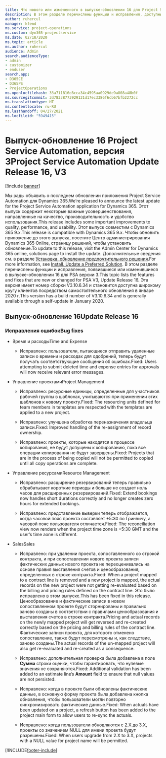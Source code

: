 ```yaml
---
title: Что нового или измененного в выпуске-обновлении 16 для Project Service Automation версии 3
description: В этом разделе перечислены функции и исправления, доступные в выпуске-обновлении 16 для Project Service Automation версии 3.
author: ruhercul
manager: kfend
ms.service: project-operations
ms.custom: dyn365-projectservice
ms.date: 02/18/2020
ms.topic: article
ms.author: ruhercul
audience: Admin
search.audienceType:
- admin
- customizer
- enduser
search.app:
- D365CE
- D365PS
- ProjectOperations
ms.openlocfilehash: 33a711816e8cca34c4595aa0929de9a808a48b0f
ms.sourcegitcommit: 3d78338773929121d17ec3386f6cb67bfb2272cc
ms.translationtype: HT
ms.contentlocale: ru-RU
ms.lasthandoff: 04/27/2021
ms.locfileid: "5949415"
---
```

# <a name="project-service-automation-update-release-16-v3"></a><span data-ttu-id="901b9-103">Выпуск-обновление 16 Project Service Automation, версия 3</span><span class="sxs-lookup"><span data-stu-id="901b9-103">Project Service Automation Update Release 16, V3</span></span>

[!include [banner](../includes/psa-now-project-operations.md)]

<span data-ttu-id="901b9-104">Мы рады объявить о последнем обновлении приложения Project Service Automation для Dynamics 365.</span><span class="sxs-lookup"><span data-stu-id="901b9-104">We’re pleased to announce the latest update for the Project Service Automation application for Dynamics 365.</span></span> <span data-ttu-id="901b9-105">Этот выпуск содержит некоторые важные усовершенствования, направленные на качество, производительность и удобство использования.</span><span class="sxs-lookup"><span data-stu-id="901b9-105">This release includes some important improvements to quality, performance, and usability.</span></span>  <span data-ttu-id="901b9-106">Этот выпуск совместим с Dynamics 365 9.x.</span><span class="sxs-lookup"><span data-stu-id="901b9-106">This release is compatible with Dynamics 365 9.x.</span></span> <span data-ttu-id="901b9-107">Чтобы обновить приложение до этого выпуска, посетите Центр администрирования Dynamics 365 Online, страницу решений, чтобы установить обновление.</span><span class="sxs-lookup"><span data-stu-id="901b9-107">To update to this release, visit the Admin Center for Dynamics 365 online, solutions page to install the update.</span></span> <span data-ttu-id="901b9-108">Дополнительные сведения см. в разделе [Установка, обновление предпочтительного решения](/dynamics365/project-service/upgrade-psa-home-page).</span><span class="sxs-lookup"><span data-stu-id="901b9-108">For more information, see [Install, Update a Preferred Solution](/dynamics365/project-service/upgrade-psa-home-page).</span></span>
<span data-ttu-id="901b9-109">В этом разделе перечислены функции и исправления, появившиеся или изменившиеся в выпуске-обновлении 16 для PSA версии 3.</span><span class="sxs-lookup"><span data-stu-id="901b9-109">This topic lists the features and fixes that are new or changed for PSA V3, Update Release 16.</span></span> <span data-ttu-id="901b9-110">Эта версия имеет номер сборки V3.10.6.34 и становится доступна широкому кругу клиентов посредством самостоятельного обновления в январе 2020 г.</span><span class="sxs-lookup"><span data-stu-id="901b9-110">This version has a build number of V3.10.6.34 and is generally available through a self-update in January 2020.</span></span>


## <a name="update-release-16"></a><span data-ttu-id="901b9-111">Выпуск-обновление 16</span><span class="sxs-lookup"><span data-stu-id="901b9-111">Update Release 16</span></span>

### <a name="bug-fixes"></a><span data-ttu-id="901b9-112">Исправления ошибок</span><span class="sxs-lookup"><span data-stu-id="901b9-112">Bug fixes</span></span>

-   <span data-ttu-id="901b9-113">Время и расходы</span><span class="sxs-lookup"><span data-stu-id="901b9-113">Time and Expense</span></span>

    -   <span data-ttu-id="901b9-114">Исправлено: пользователи, пытающиеся отправить удаленные записи о времени и расходах для одобрений, теперь будут получать соответствующие сообщения об ошибках.</span><span class="sxs-lookup"><span data-stu-id="901b9-114">Fixed: Users attempting to submit deleted time and expense entries for approvals will now receive relevant error messages.</span></span>

-   <span data-ttu-id="901b9-115">Управление проектами</span><span class="sxs-lookup"><span data-stu-id="901b9-115">Project Management</span></span>

    -   <span data-ttu-id="901b9-116">Исправлено: ресурсные единицы, определенные для участников рабочей группы в шаблонах, учитываются при применении этих шаблонов к новому проекту.</span><span class="sxs-lookup"><span data-stu-id="901b9-116">Fixed: The resourcing units defined for team members in templates are respected with the templates are applied to a new project.</span></span>

    -   <span data-ttu-id="901b9-117">Исправлено: улучшена обработка переназначения владельца записи.</span><span class="sxs-lookup"><span data-stu-id="901b9-117">Fixed: Improved handling of the re-assignment of record ownership.</span></span>

    -   <span data-ttu-id="901b9-118">Исправлено: проекты, которые находятся в процессе копирования, не будут допущены к копированию, пока все операции копирования не будут завершены.</span><span class="sxs-lookup"><span data-stu-id="901b9-118">Fixed: Projects that are in the process of being copied will not be permitted to copied until all copy operations are complete.</span></span>

-   <span data-ttu-id="901b9-119">Управление ресурсами</span><span class="sxs-lookup"><span data-stu-id="901b9-119">Resource Management</span></span>

    -   <span data-ttu-id="901b9-120">Исправлено: расширение резервирований теперь правильно обрабатывает короткие периоды и больше не создает ноль часов для расширенных резервирований.</span><span class="sxs-lookup"><span data-stu-id="901b9-120">Fixed: Extend bookings now handles short durations correctly and no longer creates zero hours for extended bookings.</span></span>

    -   <span data-ttu-id="901b9-121">Исправлено: представление выверки теперь отображается, когда часовой пояс проекта составляет +5:30 по Гринвичу, а часовой пояс пользователя отличается.</span><span class="sxs-lookup"><span data-stu-id="901b9-121">Fixed: The reconciliation view now renders when the project time zone is +5:30 GMT and the user’s time aone is different.</span></span>

-   <span data-ttu-id="901b9-122">Sales</span><span class="sxs-lookup"><span data-stu-id="901b9-122">Sales</span></span>

    -   <span data-ttu-id="901b9-123">Исправлено: при удалении проекта, сопоставленного со строкой контракта, и при сопоставлении нового проекта записи фактических данных нового проекта не переоценивались на основе правил выставления счетов и ценообразования, определенных в строке контракта.</span><span class="sxs-lookup"><span data-stu-id="901b9-123">Fixed: When a project mapped to a contract line is removed and a new project is mapped, the actual records on the new project were not getting re-evaluated based on the billing and pricing rules defined on the contract line.</span></span> <span data-ttu-id="901b9-124">Это было исправлено в этом выпуске.</span><span class="sxs-lookup"><span data-stu-id="901b9-124">This has been fixed in this release.</span></span> <span data-ttu-id="901b9-125">Ценообразование и фактические записи в новом сопоставленном проекте будут сторнированы и правильно заново созданы в соответствии с правилами ценообразования и выставления счетов в строке контракта.</span><span class="sxs-lookup"><span data-stu-id="901b9-125">Pricing and actual records on the newly mapped project will get reversed and re-created correctly based on the pricing and billing rules of the contract line.</span></span> <span data-ttu-id="901b9-126">Фактические записи проекта, для которого отменено сопоставление, также будут пересмотрены и, как следствие, заново созданы.</span><span class="sxs-lookup"><span data-stu-id="901b9-126">The actual records of the un-mapped project will also get re-evaluated and re-created as a consequence.</span></span>

    -   <span data-ttu-id="901b9-127">Исправлено: дополнительная проверка была добавлена в поле **Сумма** строки оценки, чтобы гарантировать, что нулевые значения не сохраняются.</span><span class="sxs-lookup"><span data-stu-id="901b9-127">Fixed: Additional validation has been added to an estimate line’s **Amount** field to ensure that null values are not persisted.</span></span>

    -   <span data-ttu-id="901b9-128">Исправлено: когда в проекте были обновлены фактические данные, в основную форму проекта была добавлена кнопка обновления, чтобы пользователи могли повторно синхронизировать фактические данные.</span><span class="sxs-lookup"><span data-stu-id="901b9-128">Fixed: When actuals have been updated on a project, a refresh button has been added to the project main form to allow users to re-sync the actuals.</span></span>

    -   <span data-ttu-id="901b9-129">Исправлено: когда пользователи обновляются с 2.X до 3.X, проекты со значением NULL для имени проекта будут разрешены.</span><span class="sxs-lookup"><span data-stu-id="901b9-129">Fixed: When users upgrade from 2.X to 3.X, projects with a NULL value for project name will be permitted.</span></span>



[!INCLUDE[footer-include](../includes/footer-banner.md)]